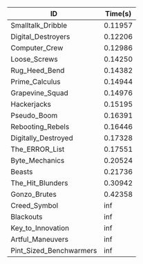 |ID|Time(s)|
|-|-|
|Smalltalk_Dribble|0.11957|
|Digital_Destroyers|0.12206|
|Computer_Crew|0.12986|
|Loose_Screws|0.14250|
|Rug_Heed_Bend|0.14382|
|Prime_Calculus|0.14944|
|Grapevine_Squad|0.14976|
|Hackerjacks|0.15195|
|Pseudo_Boom|0.16391|
|Rebooting_Rebels|0.16446|
|Digitally_Destroyed|0.17328|
|The_ERROR_List|0.17551|
|Byte_Mechanics|0.20524|
|Beasts|0.21736|
|The_Hit_Blunders|0.30942|
|Gonzo_Brutes|0.42358|
|Creed_Symbol|inf|
|Blackouts|inf|
|Key_to_Innovation|inf|
|Artful_Maneuvers|inf|
|Pint_Sized_Benchwarmers|inf|
